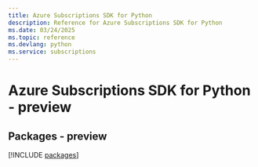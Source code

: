 ```yaml
---
title: Azure Subscriptions SDK for Python
description: Reference for Azure Subscriptions SDK for Python
ms.date: 03/24/2025
ms.topic: reference
ms.devlang: python
ms.service: subscriptions
---
```

# Azure Subscriptions SDK for Python - preview
## Packages - preview
[!INCLUDE [packages](subscriptions-index.md)]